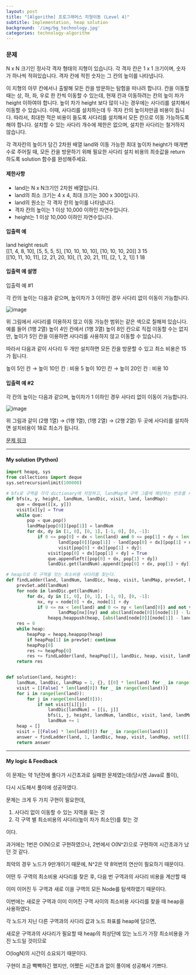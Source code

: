 ```yaml
---
layout: post
title: "[Algorithm] 프로그래머스 지형이동 (Level 4)"
subtitle: Implementation, heap solution
background: '/img/bg_technology.jpg'
categories: technology-algorithm
---
```


### 문제

N x N 크기인 정사각 격자 형태의 지형이 있습니다. 각 격자 칸은 1 x 1 크기이며, 숫자가 하나씩 적혀있습니다. 격자 칸에 적힌 숫자는 그 칸의 높이를 나타냅니다.

이 지형의 아무 칸에서나 출발해 모든 칸을 방문하는 탐험을 떠나려 합니다. 칸을 이동할 때는 상, 하, 좌, 우로 한 칸씩 이동할 수 있는데, 현재 칸과 이동하려는 칸의 높이 차가 height 이하여야 합니다. 높이 차가 height 보다 많이 나는 경우에는 사다리를 설치해서 이동할 수 있습니다. 이때, 사다리를 설치하는데 두 격자 칸의 높이차만큼 비용이 듭니다. 따라서, 최대한 적은 비용이 들도록 사다리를 설치해서 모든 칸으로 이동 가능하도록 해야 합니다. 설치할 수 있는 사다리 개수에 제한은 없으며, 설치한 사다리는 철거하지 않습니다.

각 격자칸의 높이가 담긴 2차원 배열 land와 이동 가능한 최대 높이차 height가 매개변수로 주어질 때, 모든 칸을 방문하기 위해 필요한 사다리 설치 비용의 최솟값을 return 하도록 solution 함수를 완성해주세요.

#### 제한사항
- land는 N x N크기인 2차원 배열입니다.
- land의 최소 크기는 4 x 4, 최대 크기는 300 x 300입니다.
- land의 원소는 각 격자 칸의 높이를 나타냅니다.
- 격자 칸의 높이는 1 이상 10,000 이하인 자연수입니다.
- height는 1 이상 10,000 이하인 자연수입니다.

#### 입출력 예
land	height	result
<br/>
[[1, 4, 8, 10], [5, 5, 5, 5], [10, 10, 10, 10], [10, 10, 10, 20]]	3	15
<br/>
[[10, 11, 10, 11], [2, 21, 20, 10], [1, 20, 21, 11], [2, 1, 2, 1]]	1	18

#### 입출력 예 설명
입출력 예 #1

각 칸의 높이는 다음과 같으며, 높이차가 3 이하인 경우 사다리 없이 이동이 가능합니다.

![image](https://grepp-programmers.s3.amazonaws.com/files/production/c08b7af3db/5efe34cb-1e69-4474-8e0f-b6929184ebdd.png)

위 그림에서 사다리를 이용하지 않고 이동 가능한 범위는 같은 색으로 칠해져 있습니다. 예를 들어 (1행 2열) 높이 4인 칸에서 (1행 3열) 높이 8인 칸으로 직접 이동할 수는 없지만, 높이가 5인 칸을 이용하면 사다리를 사용하지 않고 이동할 수 있습니다.

따라서 다음과 같이 사다리 두 개만 설치하면 모든 칸을 방문할 수 있고 최소 비용은 15가 됩니다.

높이 5인 칸 → 높이 10인 칸 : 비용 5
높이 10인 칸 → 높이 20인 칸 : 비용 10

#### 입출력 예 #2

각 칸의 높이는 다음과 같으며, 높이차가 1 이하인 경우 사다리 없이 이동이 가능합니다.

![image](https://grepp-programmers.s3.amazonaws.com/files/production/5bfffc0d72/af5db829-8ea1-4f4c-a5a8-ed11e029d135.png)

위 그림과 같이 (2행 1열) → (1행 1열), (1행 2열) → (2행 2열) 두 곳에 사다리를 설치하면 설치비용이 18로 최소가 됩니다.

[문제 링크](https://programmers.co.kr/learn/courses/30/lessons/62050)

---

#### My solution (Python)

```python
import heapq, sys
from collections import deque
sys.setrecursionlimit(100000)

# bfs로 구역을 각각 dictionary에 저장하고, landMap에 구역 그룹에 해당하는 번호를 새긴다.
def bfs(x, y, height, landNum, landDic, visit, land, landMap):
    que = deque([[x, y]])
    visit[x][y] = True
    while que:
        pop = que.pop()
        landMap[pop[0]][pop[1]] = landNum
        for dx, dy in [1, 0], [0, 1], [-1, 0], [0, -1]:
            if 0 <= pop[0] + dx < len(land) and 0 <= pop[1] + dy < len(land[0]) and abs(
                    land[pop[0]][pop[1]] - land[pop[0] + dx][pop[1] + dy]) <= height and not \
                    visit[pop[0] + dx][pop[1] + dy]:
                visit[pop[0] + dx][pop[1] + dy] = True
                que.appendleft([pop[0] + dx, pop[1] + dy])
                landDic.get(landNum).append([pop[0] + dx, pop[1] + dy])

# heap으로 각 구역을 잇는 최소비용 사다리를 찾는다.
def findLadder(land, landNum, landDic, heap, visit, landMap, prevSet, height):
    prevSet.add(landNum)
    for node in landDic.get(landNum):
        for dx, dy in [1, 0], [0, 1], [-1, 0], [0, -1]:
            nx, ny = node[0] + dx, node[1] + dy
            if 0 <= nx < len(land) and 0 <= ny < len(land[0]) and not visit[nx][ny] and landMap[node[0]][node[1]] != \
                    landMap[nx][ny] and abs(land[node[0]][node[1]] - land[nx][ny]) > height:
                heapq.heappush(heap, [abs(land[node[0]][node[1]] - land[nx][ny]), landMap[nx][ny]])
    res = 0
    while heap:
        heapPop = heapq.heappop(heap)
        if heapPop[1] in prevSet: continue
        heapPop[0]
        res += heapPop[0]
        res += findLadder(land, heapPop[1], landDic, heap, visit, landMap, prevSet, height)
    return res


def solution(land, height):
    landNum, landDic, landMap = 1, {}, [[0] * len(land) for _ in range(len(land[0]))]
    visit = [[False] * len(land[0]) for _ in range(len(land))]
    for i in range(len(land)):
        for j in range(len(land[0])):
            if not visit[i][j]:
                landDic[landNum] = [[i, j]]
                bfs(i, j, height, landNum, landDic, visit, land, landMap)
                landNum += 1
    heap = []
    visit = [[False] * len(land[0]) for _ in range(len(land))]
    answer = findLadder(land, 1, landDic, heap, visit, landMap, set([]), height)
    return answer
```



---

#### My logic & Feedback

이 문제는 약 1년전에 풀다가 시간초과로 실패한 문제였는데(당시엔 Java로 풀이),

다시 시도해서 풀이에 성공하였다.

문제는 크게 두 가지 구현이 필요한데,

1. 사다리 없이 이동할 수 있는 지역을 묶는 것
2. 각 구역 별 최소비용의 사다리(높이 차가 최소인)를 찾는 것

이다.

과거에는 1번은 O(N)으로 구현하였으나, 2번에서 O(N^2)으로 구현하여 시간초과가 났던 것 같다.

최악의 경우 노드가 9만개이기 때문에, N^2은 약 8억번의 연산이 필요하기 때문이다.

어떤 두 구역의 최소비용 사다리를 찾은 후, 다음 번 구역과의 사다리 비용을 계산할 때 

이미 이어진 두 구역과 새로 이을 구역의 모든 Node를 탐색하였기 때문이다.

이번에는 새로운 구역과 이미 이어진 구역 사이의 최소비용 사다리를 찾을 때 heap을 사용하였다.

각 노드가 지닌 다른 구역과의 사다리 값과 노드 좌표를 heap에 담으면,

새로운 구역과의 사다리가 필요할 때 heap의 최상단에 있는 노드가 가장 최소비용을 가진 노드일 것이므로

O(logN)의 시간이 소요되기 때문이다.

구현이 조금 빡빡하긴 했지만, 어쨌든 시간초과 없이 풀이에 성공해서 기쁘다.